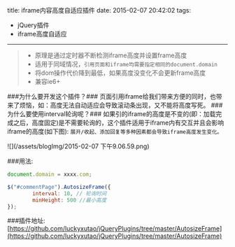 title: iframe内容高度自适应插件
date: 2015-02-07 20:42:02
tags:
- jQuery插件
- iframe高度自适应
---

> * 原理是通过定时器不断检测iframe高度并设置frame高度
> * 适用于同域情况，`引用页面和iframe均需要指定相同的document.domain`
> * 将dom操作代价降到最低，如果高度没变化不会更新frame高度
> * 兼容ie6+

<!-- more -->
###为什么要开发这个插件？###
页面引用iframe给我们带来方便的同时，也带来了烦恼，如：高度无法自动适应会导致滚动条出现，又不能将高度写死。
###为什么要使用interval轮询呢？###
如果引的iframe的高度是不变的(即：加载完成之后，高度固定)是不需要轮询的，这个插件适用于iframe内有交互并且会影响iframe的高度(如下图):
`展开/收起、添加回复等多种因素都会导致iframe高度发生变化。`

![](/assets/blogImg/2015-02-07 下午9.06.59.png)

###用法:
```javascript
document.domain = xxxx.com;

$("#commentPage").AutosizeFrame({
		interval: 10, // 轮询时间
		minHeight: 500 //最小高度
});
```
###插件地址:
[https://github.com/luckyxutao/jQueryPlugins/tree/master/AutosizeFrame](https://github.com/luckyxutao/jQueryPlugins/tree/master/AutosizeFrame)
